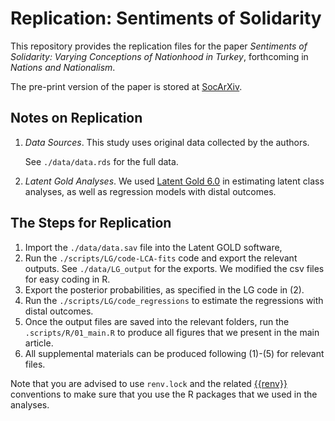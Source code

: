 # Replication: Sentiments of Solidarity

This repository provides the replication files for the paper *Sentiments of Solidarity: Varying Conceptions of Nationhood in Turkey*, forthcoming in *Nations and Nationalism*.

The pre-print version of the paper is stored at [SocArXiv]().

## Notes on Replication

1) *Data Sources*. This study uses original data collected by the authors.

   See `./data/data.rds` for the full data.

2) *Latent Gold Analyses*. We used [Latent Gold 6.0](https://www.statisticalinnovations.com/latent-gold-6-0/) in estimating latent class analyses, as well as regression models with distal outcomes.

## The Steps for Replication

1) Import the `./data/data.sav` file into the Latent GOLD software,
2) Run the `./scripts/LG/code-LCA-fits` code and export the relevant outputs. See `./data/LG_output` for the exports. We modified the csv files for easy coding in R.
3) Export the posterior probabilities, as specified in the LG code in (2).
4) Run the `./scripts/LG/code_regressions` to estimate the regressions with distal outcomes.
5) Once the output files are saved into the relevant folders, run the `.scripts/R/01_main.R` to produce all figures that we present in the main article.
6) All supplemental materials can be produced following (1)-(5) for relevant files.

Note that you are advised to use `renv.lock` and the related [{{renv}}](https://rstudio.github.io/renv/articles/renv.html) conventions to make sure that you use the R packages that we used in the analyses.
